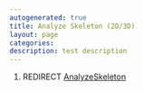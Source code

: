 ```yaml
---
autogenerated: true
title: Analyze Skeleton (2D/3D)
layout: page
categories: 
description: test description
---
```


1.  REDIRECT [AnalyzeSkeleton](AnalyzeSkeleton)
